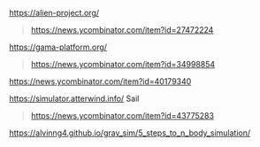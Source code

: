 https://alien-project.org/
> https://news.ycombinator.com/item?id=27472224

https://gama-platform.org/
> https://news.ycombinator.com/item?id=34998854

https://news.ycombinator.com/item?id=40179340

https://simulator.atterwind.info/ Sail
> https://news.ycombinator.com/item?id=43775283

https://alvinng4.github.io/grav_sim/5_steps_to_n_body_simulation/